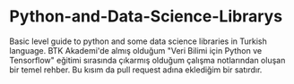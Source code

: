 # Python-and-Data-Science-Librarys
Basic level guide to python and some data science libraries in Turkish language.
BTK Akademi'de almış olduğum "Veri Bilimi için Python ve Tensorflow" eğitimi sırasında çıkarmış olduğum çalışma notlarından oluşan bir temel rehber.
Bu kısım da pull request adına eklediğim bir satırdır.
